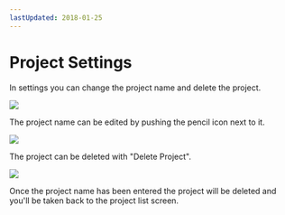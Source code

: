 ```yaml
---
lastUpdated: 2018-01-25
---
```


# Project Settings

In settings you can change the project name and delete the project.

![](https://i.gyazo.com/b163c65271d5b4232d1e84b88834ac72.png)

The project name can be edited by pushing the pencil icon next to it.

![](https://i.gyazo.com/b7320f9f5e0cb6ea382dc2e2f412f98d.png)

The project can be deleted with "Delete Project".

![](https://i.gyazo.com/ff4b988e4381aff0d7341390f251acaa.png)

Once the project name has been entered the project will be deleted and you'll be taken back to the project list screen.

